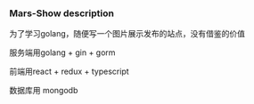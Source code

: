 ### Mars-Show description
为了学习golang，随便写一个图片展示发布的站点，没有借鉴的价值

服务端用golang + gin + gorm

前端用react + redux + typescript

数据库用 mongodb

